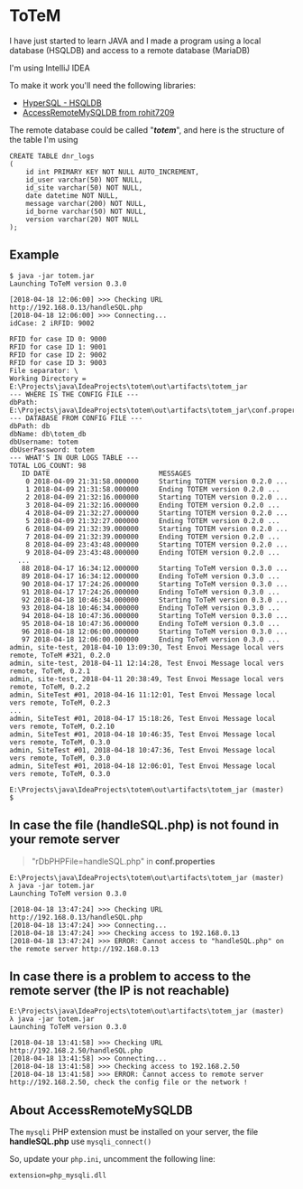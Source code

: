 # ToTeM
I have just started to learn JAVA and I made a program using a local database (HSQLDB) and access to a remote database (MariaDB)

I'm using IntelliJ IDEA

To make it work you'll need the following libraries:
* [HyperSQL - HSQLDB](http://hsqldb.org/)
* [AccessRemoteMySQLDB from rohit7209](https://github.com/rohit7209/AccessRemoteMySQLDB)

The remote database could be called "***totem***", and here is the structure of the table I'm using
```
CREATE TABLE dnr_logs
(
    id int PRIMARY KEY NOT NULL AUTO_INCREMENT,
    id_user varchar(50) NOT NULL,
    id_site varchar(50) NOT NULL,
    date datetime NOT NULL,
    message varchar(200) NOT NULL,
    id_borne varchar(50) NOT NULL,
    version varchar(20) NOT NULL
);
```

## Example
```
$ java -jar totem.jar
Launching ToTeM version 0.3.0

[2018-04-18 12:06:00] >>> Checking URL http://192.168.0.13/handleSQL.php
[2018-04-18 12:06:00] >>> Connecting...
idCase: 2 iRFID: 9002

RFID for case ID 0: 9000
RFID for case ID 1: 9001
RFID for case ID 2: 9002
RFID for case ID 3: 9003
File separator: \
Working Directory = E:\Projects\java\IdeaProjects\totem\out\artifacts\totem_jar
--- WHERE IS THE CONFIG FILE ---
dbPath: E:\Projects\java\IdeaProjects\totem\out\artifacts\totem_jar\conf.properties
--- DATABASE FROM CONFIG FILE ---
dbPath: db
dbName: db\totem_db
dbUsername: totem
dbUserPassword: totem
--- WHAT'S IN OUR LOGS TABLE ---
TOTAL LOG_COUNT: 98
   ID DATE                           MESSAGES
    0 2018-04-09 21:31:58.000000     Starting TOTEM version 0.2.0 ...
    1 2018-04-09 21:31:58.000000     Ending TOTEM version 0.2.0 ...
    2 2018-04-09 21:32:16.000000     Starting TOTEM version 0.2.0 ...
    3 2018-04-09 21:32:16.000000     Ending TOTEM version 0.2.0 ...
    4 2018-04-09 21:32:27.000000     Starting TOTEM version 0.2.0 ...
    5 2018-04-09 21:32:27.000000     Ending TOTEM version 0.2.0 ...
    6 2018-04-09 21:32:39.000000     Starting TOTEM version 0.2.0 ...
    7 2018-04-09 21:32:39.000000     Ending TOTEM version 0.2.0 ...
    8 2018-04-09 23:43:48.000000     Starting TOTEM version 0.2.0 ...
    9 2018-04-09 23:43:48.000000     Ending TOTEM version 0.2.0 ...
  ...
   88 2018-04-17 16:34:12.000000     Starting ToTeM version 0.3.0 ...
   89 2018-04-17 16:34:12.000000     Ending ToTeM version 0.3.0 ...
   90 2018-04-17 17:24:26.000000     Starting ToTeM version 0.3.0 ...
   91 2018-04-17 17:24:26.000000     Ending ToTeM version 0.3.0 ...
   92 2018-04-18 10:46:34.000000     Starting ToTeM version 0.3.0 ...
   93 2018-04-18 10:46:34.000000     Ending ToTeM version 0.3.0 ...
   94 2018-04-18 10:47:36.000000     Starting ToTeM version 0.3.0 ...
   95 2018-04-18 10:47:36.000000     Ending ToTeM version 0.3.0 ...
   96 2018-04-18 12:06:00.000000     Starting ToTeM version 0.3.0 ...
   97 2018-04-18 12:06:00.000000     Ending ToTeM version 0.3.0 ...
admin, site-test, 2018-04-10 13:09:30, Test Envoi Message local vers remote, ToTeM #321, 0.2.0
admin, site-test, 2018-04-11 12:14:28, Test Envoi Message local vers remote, ToTeM, 0.2.1
admin, site-test, 2018-04-11 20:38:49, Test Envoi Message local vers remote, ToTeM, 0.2.2
admin, SiteTest #01, 2018-04-16 11:12:01, Test Envoi Message local vers remote, ToTeM, 0.2.3
...
admin, SiteTest #01, 2018-04-17 15:18:26, Test Envoi Message local vers remote, ToTeM, 0.2.10
admin, SiteTest #01, 2018-04-18 10:46:35, Test Envoi Message local vers remote, ToTeM, 0.3.0
admin, SiteTest #01, 2018-04-18 10:47:36, Test Envoi Message local vers remote, ToTeM, 0.3.0
admin, SiteTest #01, 2018-04-18 12:06:01, Test Envoi Message local vers remote, ToTeM, 0.3.0

E:\Projects\java\IdeaProjects\totem\out\artifacts\totem_jar (master)
$
```

## In case the file (handleSQL.php) is not found in your remote server
> "rDbPHPFile=handleSQL.php" in **conf.properties**
```
E:\Projects\java\IdeaProjects\totem\out\artifacts\totem_jar (master)
λ java -jar totem.jar
Launching ToTeM version 0.3.0

[2018-04-18 13:47:24] >>> Checking URL http://192.168.0.13/handleSQL.php
[2018-04-18 13:47:24] >>> Connecting...
[2018-04-18 13:47:24] >>> Checking access to 192.168.0.13
[2018-04-18 13:47:24] >>> ERROR: Cannot access to "handleSQL.php" on the remote server http://192.168.0.13
```

## In case there is a problem to access to the remote server (the IP is not reachable)
```
E:\Projects\java\IdeaProjects\totem\out\artifacts\totem_jar (master)
λ java -jar totem.jar
Launching ToTeM version 0.3.0

[2018-04-18 13:41:58] >>> Checking URL http://192.168.2.50/handleSQL.php
[2018-04-18 13:41:58] >>> Connecting...
[2018-04-18 13:41:58] >>> Checking access to 192.168.2.50
[2018-04-18 13:41:58] >>> ERROR: Cannot access to remote server http://192.168.2.50, check the config file or the network !
```

## About AccessRemoteMySQLDB
The `mysqli` PHP extension must be installed on your server, the file **handleSQL.php** use `mysqli_connect()`

So, update your `php.ini`, uncomment the following line:
```
extension=php_mysqli.dll
```